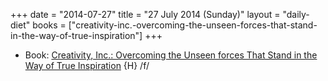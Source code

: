 +++
date = "2014-07-27"
title = "27 July 2014 (Sunday)"
layout = "daily-diet"
books = ["creativity-inc.-overcoming-the-unseen-forces-that-stand-in-the-way-of-true-inspiration"]
+++

<ul>
<li class="entry books">Book: <a href="/books/creativity-inc.-overcoming-the-unseen-forces-that-stand-in-the-way-of-true-inspiration">Creativity, Inc.: Overcoming the Unseen forces That Stand in the Way of True Inspiration</a> {H} /f/</li>
</ul>